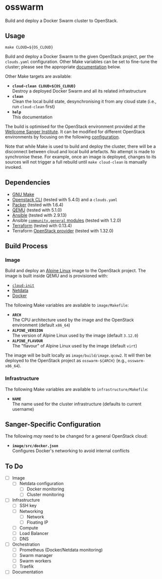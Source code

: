 # osswarm

Build and deploy a Docker Swarm cluster to OpenStack.

## Usage

    make CLOUD=${OS_CLOUD}

Build and deploy a Docker Swarm to the given OpenStack project, per the
`clouds.yaml` configuration. Other Make variables can be set to
fine-tune the cluster; please see the appropriate
[documentation](#build-process) below.

Other Make targets are available:

* **`cloud-clean CLOUD=${OS_CLOUD}`** \
  Destroy a deployed Docker Swarm and all its related infrastructure
* **`clean`** \
  Clean the local build state, desynchronising it from any cloud state
  (i.e., run `cloud-clean` first)
* **`help`** \
  This documentation

The build is optimised for the OpenStack environment provided at the
[Wellcome Sanger Institute][sanger]. It can be modified for different
OpenStack environments by focusing on the following
[configuration](#sanger-specific-configuration).

Note that while Make is used to build and deploy the cluster, there will
be a disconnect between cloud and local build artefacts. No attempt is
made to synchronise these. For example, once an image is deployed,
changes to its sources will not trigger a full rebuild until `make
cloud-clean` is manually invoked.

<!-- ## Monitoring -->

## Dependencies

* [GNU Make][make]
* [Openstack CLI][openstack-cli] (tested with 5.4.0) and a `clouds.yaml`
* [Packer][packer] (tested with 1.6.4)
* [QEMU][qemu] (tested with 5.1.0)
* [Ansible][ansible] (tested with 2.9.13)
* Ansible [`community.general` modules][ansible-modules] (tested with
  1.2.0)
* [Terraform][terraform] (tested with 0.13.4)
* Terraform [OpenStack provider][terraform-openstack] (tested with
  1.32.0)

## Build Process

### Image

Build and deploy an [Alpine Linux][alpine] image to the OpenStack
project. The image is built inside QEMU and is provisioned with:

* [`cloud-init`][cloud-init]
* [Netdata][netdata]
* [Docker][docker]

The following Make variables are available to `image/Makefile`:

* **`ARCH`** \
  The CPU architecture used by the image and the OpenStack environment
  (default `x86_64`)
* **`ALPINE_VERSION`** \
  The version of Alpine Linux used by the image (default `3.12.0`)
* **`ALPINE_FLAVOUR`** \
  The "flavour" of Alpine Linux used by the image (default `virt`)

The image will be built locally as `image/build/image.qcow2`. It will
then be deployed to the OpenStack project as `osswarm-${ARCH}` (e.g.,
`osswarm-x86_64`).

### Infrastructure

The following Make variables are available to `infrastructure/Makefile`:

* **`NAME`** \
  The name used for the cluster infrastructure (defaults to current
  username)

<!-- Write me... -->

<!-- ### Orchestration -->

## Sanger-Specific Configuration

The following *may* need to be changed for a general OpenStack cloud:

* **`image/src/docker.json`** \
  Configures Docker's networking to avoid internal conflicts

## To Do

- [ ] Image
  - [ ] Netdata configuration
    - [ ] Docker monitoring
    - [ ] Cluster monitoring
- [ ] Infrastructure
  - [ ] SSH key
  - [ ] Networking
    - [ ] Network
    - [ ] Floating IP
  - [ ] Compute
  - [ ] Load Balancer
  - [ ] DNS
- [ ] Orchestration
  - [ ] Prometheus (Docker/Netdata monitoring)
  - [ ] Swarm manager
  - [ ] Swarm workers
  - [ ] Traefik
- [ ] Documentation

<!-- References -->
[alpine]:              https://alpinelinux.org/
[ansible-modules]:     https://galaxy.ansible.com/community/general
[ansible]:             https://www.ansible.com/
[cloud-init]:          https://cloud-init.io/
[docker]:              https://www.docker.com/
[make]:                https://www.gnu.org/software/make
[netdata]:             https://www.netdata.cloud/
[openstack-cli]:       https://docs.openstack.org/python-openstackclient
[packer]:              https://www.packer.io/
[qemu]:                https://www.qemu.org/
[sanger]:              https://www.sanger.ac.uk/
[terraform]:           https://www.terraform.io/
[terraform-openstack]: https://registry.terraform.io/providers/terraform-provider-openstack/openstack
